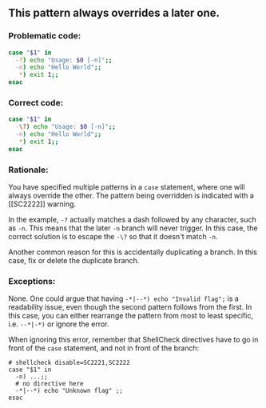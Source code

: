 ## This pattern always overrides a later one.

### Problematic code:

```sh
case "$1" in
  -?) echo "Usage: $0 [-n]";;
  -n) echo "Hello World";;
   *) exit 1;;
esac
```

### Correct code:

```sh
case "$1" in
  -\?) echo "Usage: $0 [-n]";;
  -n) echo "Hello World";;
   *) exit 1;;
esac
```
### Rationale:

You have specified multiple patterns in a `case` statement, where one will always override the other. The pattern being overridden is indicated with a [[SC2222]] warning.

In the example, `-?` actually matches a dash followed by any character, such as `-n`. This means that the later `-n` branch will never trigger. In this case, the correct solution is to escape the `-\?` so that it doesn't match `-n`. 

Another common reason for this is accidentally duplicating a branch. In this case, fix or delete the duplicate branch.

### Exceptions:

None. One could argue that having `-*|--*) echo "Invalid flag";` is a readability issue, even though the second pattern follows from the first. In this case, you can either rearrange the pattern from most to least specific, i.e. `--*|-*)` or ignore the error.

When ignoring this error, remember that ShellCheck directives have to go in front of the `case` statement, and not in front of the branch:

    # shellcheck disable=SC2221,SC2222
    case "$1" in
      -n) ...;;
      # no directive here
      -*|--*) echo "Unknown flag" ;;
    esac